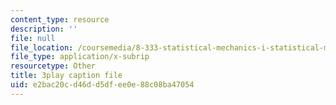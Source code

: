 ```yaml
---
content_type: resource
description: ''
file: null
file_location: /coursemedia/8-333-statistical-mechanics-i-statistical-mechanics-of-particles-fall-2013/e2bac20cd46dd5dfee0e88c08ba47054_FmylhZqFXNk.srt
file_type: application/x-subrip
resourcetype: Other
title: 3play caption file
uid: e2bac20c-d46d-d5df-ee0e-88c08ba47054
---
```

